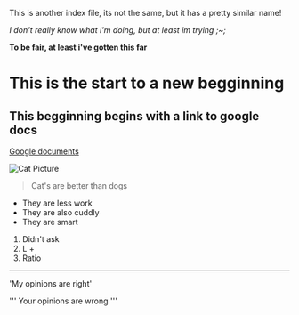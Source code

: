 This is another index file, its not the same, but it has a pretty similar name!

*I don't really know what i'm doing, but at least im trying ;~;*

**To be fair, at least i've gotten this far**

# This is the start to a new begginning 
## This begginning begins with a link to google docs

[Google documents](https://www.google.com/docs/about/)

![Cat Picture](https://ychef.files.bbci.co.uk/976x549/p07ryyyj.jpg)
> Cat's are better than dogs  

* They are less work
* They are also cuddly
* They are smart

1) Didn't ask
2) L + 
3) Ratio

--- 
'My opinions are right'

''' 
Your opinions are wrong
'''
